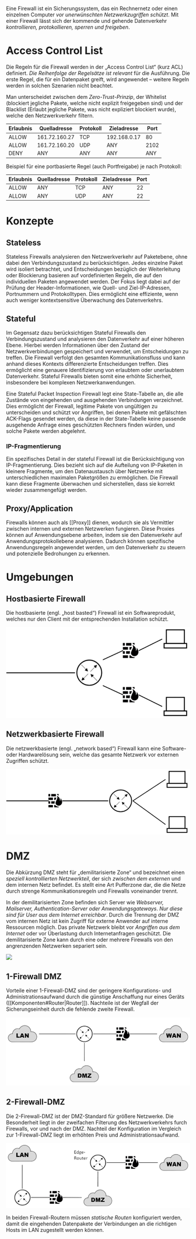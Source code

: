 Eine Firewall ist ein Sicherungssystem, das ein Rechnernetz oder einen einzelnen Computer *vor
unerwünschten Netzwerkzugriffen schützt*. Mit einer Firewall lässt sich der kommende und gehende Datenverkehr *kontrollieren, protokollieren, sperren und freigeben*.

# Access Control List
Die Regeln für die Firewall werden in der „Access Control List“ (kurz ACL) definiert. *Die Reihenfolge der Regelsätze ist relevant* für die Ausführung. Die erste Regel, die für ein Datenpaket greift, wird angewendet – weitere Regeln werden in solchen Szenarien nicht beachtet. 

Man unterscheidet zwischen dem *Zero-Trust-Prinzip*, der Whitelist (blockiert jegliche Pakete, welche nicht explizit freigegeben sind) und der Blacklist (Erlaubt jegliche Pakete, was nicht expliziert blockiert wurde), welche den Netzwerkverkehr filtern.


| Erlaubnis | Quelladresse  | Protokoll | Zieladresse  | Port |
|-----------|---------------|-----------|--------------|------|
| ALLOW     | 161.72.160.27 | TCP       | 192.168.0.17 | 80   |
| ALLOW     | 161.72.160.20 | UDP       | ANY          | 2102 |
| DENY      | ANY           | ANY       | ANY          | ANY  |

Beispiel für eine portbasierte Regel (auch Portfreigabe) je nach Protokoll:

| Erlaubnis | Quelladresse | Protokoll | Zieladresse | Port |
|-----------|--------------|-----------|-------------|------|
| ALLOW     | ANY          | TCP       | ANY         | 22   |
| ALLOW     | ANY          | UDP       | ANY         | 22   |

# Konzepte

## Stateless
Stateless Firewalls analysieren den Netzwerkverkehr auf Paketebene, ohne dabei den Verbindungszustand zu berücksichtigen. Jedes einzelne Paket wird isoliert betrachtet, und Entscheidungen bezüglich der Weiterleitung oder Blockierung basieren auf vordefinierten Regeln, die auf den individuellen Paketen angewendet werden. 
Der Fokus liegt dabei auf der Prüfung der Header-Informationen, wie Quell- und Ziel-IP-Adressen, Portnummern und Protokolltypen. Dies ermöglicht eine effiziente, wenn auch weniger kontextsensitive Überwachung des Datenverkehrs.
## Stateful
Im Gegensatz dazu berücksichtigen Stateful Firewalls den Verbindungszustand und analysieren den Datenverkehr auf einer höheren Ebene. Hierbei werden Informationen über den Zustand der Netzwerkverbindungen gespeichert und verwendet, um Entscheidungen zu treffen. Die Firewall verfolgt den gesamten Kommunikationsfluss und kann anhand dieses Kontexts differenzierte Entscheidungen treffen. Dies ermöglicht eine genauere Identifizierung von erlaubtem oder unerlaubtem Datenverkehr. 
Stateful Firewalls bieten somit eine erhöhte Sicherheit, insbesondere bei komplexen Netzwerkanwendungen.

Eine Stateful Packet Inspection Firewall legt eine State-Tabelle an, die alle Zustände von eingehenden und ausgehenden Verbindungen verzeichnet. Dies ermöglicht der Firewall, legitime Pakete von ungültigen zu unterscheiden und schützt vor Angriffen, bei denen Pakete mit gefälschten ACK-Flags gesendet werden, da diese in der State-Tabelle keine passende ausgehende Anfrage eines geschützten Rechners finden würden, und solche Pakete werden abgelehnt.
### IP-Fragmentierung
Ein spezifisches Detail in der stateful Firewall ist die Berücksichtigung von IP-Fragmentierung. Dies bezieht sich auf die Aufteilung von IP-Paketen in kleinere Fragmente, um den Datenaustausch über Netzwerke mit unterschiedlichen maximalen Paketgrößen zu ermöglichen. Die Firewall kann diese Fragmente überwachen und sicherstellen, dass sie korrekt wieder zusammengefügt werden.
## Proxy/Application
Firewalls können auch als [[Proxy]] dienen, wodurch sie als Vermittler zwischen internen und externen Netzwerken fungieren. Diese Proxies können auf Anwendungsebene arbeiten, indem sie den Datenverkehr auf Anwendungsprotokollebene analysieren. Dadurch können spezifische Anwendungsregeln angewendet werden, um den Datenverkehr zu steuern und potenzielle Bedrohungen zu erkennen.

# Umgebungen
## Hostbasierte Firewall
Die hostbasierte (engl. „host basted“) Firewall ist ein Softwareprodukt, welches nur den Client mit der entsprechenden Installation schützt.

![](../_Medien/Hostbasierte_Firewall.png)

## Netzwerkbasierte Firewall
Die netzwerkbasierte (engl. „network based“) Firewall kann eine Software- oder Hardwarelösung sein, welche das gesamte Netzwerk vor externen Zugriffen schützt.

![](../_Medien/Netzwerkbasierte_Firewall.png)

# DMZ
Die Abkürzung DMZ steht für „demilitarisierte Zone“ und bezeichnet einen *speziell kontrollierten Netzwerkteil*, der sich *zwischen dem externen* und dem internen Netz befindet. Es stellt eine Art Pufferzone dar, die die Netze durch strenge Kommunikationsregeln und Firewalls voneinander trennt.

In der demilitarisierten Zone befinden sich Server wie *Webserver, Mailserver, Authentication-Server oder Anwendungsgateways*. *Nur diese sind für User aus dem Internet erreichbar*. Durch die Trennung der DMZ vom internen Netz ist kein Zugriff für externe Anwender auf interne Ressourcen möglich. Das private Netzwerk bleibt vor *Angriffen aus dem Internet* oder vor Überlastung durch Internetanfragen geschützt. Die demilitarisierte Zone kann durch eine oder mehrere Firewalls von den angrenzenden Netzwerken separiert sein.

![](../_Medien/DMZ_Übersicht.png)

## 1-Firewall DMZ
Vorteile einer 1-Firewall-DMZ sind der geringere Konfigurations- und Administrationsaufwand durch die günstige Anschaffung nur eines Geräts ([[Komponenten#Router|Router]]). Nachteile ist der Wegfall der Sicherungseinheit durch die fehlende zweite Firewall.

![](../_Medien/1_Firewall_DMZ.png)

## 2-Firewall-DMZ
Die 2-Firewall-DMZ ist der DMZ-Standard für größere Netzwerke. Die Besonderheit liegt in der zweifachen Filterung des Netzwerkverkehrs furch Firewalls, vor und nach der DMZ. Nachteil der Konfiguration im Vergleich zur 1-Firewall-DMZ liegt im erhöhten Preis und Administrationsaufwand.

![](../_Medien/2_Firewall_DMZ.png)

In beiden Firewall-Routern müssen *statische Routen* konfiguriert werden, damit die eingehenden Datenpakete der Verbindungen an die richtigen Hosts im LAN zugestellt werden können.
